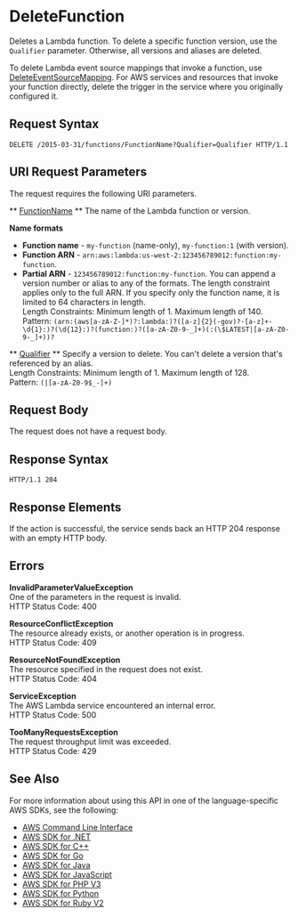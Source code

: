 # DeleteFunction<a name="API_DeleteFunction"></a>

Deletes a Lambda function\. To delete a specific function version, use the `Qualifier` parameter\. Otherwise, all versions and aliases are deleted\.

To delete Lambda event source mappings that invoke a function, use [DeleteEventSourceMapping](API_DeleteEventSourceMapping.md)\. For AWS services and resources that invoke your function directly, delete the trigger in the service where you originally configured it\.

## Request Syntax<a name="API_DeleteFunction_RequestSyntax"></a>

```
DELETE /2015-03-31/functions/FunctionName?Qualifier=Qualifier HTTP/1.1
```

## URI Request Parameters<a name="API_DeleteFunction_RequestParameters"></a>

The request requires the following URI parameters\.

 ** [FunctionName](#API_DeleteFunction_RequestSyntax) **   <a name="SSS-DeleteFunction-request-FunctionName"></a>
The name of the Lambda function or version\.  

**Name formats**
+  **Function name** \- `my-function` \(name\-only\), `my-function:1` \(with version\)\.
+  **Function ARN** \- `arn:aws:lambda:us-west-2:123456789012:function:my-function`\.
+  **Partial ARN** \- `123456789012:function:my-function`\.
You can append a version number or alias to any of the formats\. The length constraint applies only to the full ARN\. If you specify only the function name, it is limited to 64 characters in length\.  
Length Constraints: Minimum length of 1\. Maximum length of 140\.  
Pattern: `(arn:(aws[a-zA-Z-]*)?:lambda:)?([a-z]{2}(-gov)?-[a-z]+-\d{1}:)?(\d{12}:)?(function:)?([a-zA-Z0-9-_]+)(:(\$LATEST|[a-zA-Z0-9-_]+))?` 

 ** [Qualifier](#API_DeleteFunction_RequestSyntax) **   <a name="SSS-DeleteFunction-request-Qualifier"></a>
Specify a version to delete\. You can't delete a version that's referenced by an alias\.  
Length Constraints: Minimum length of 1\. Maximum length of 128\.  
Pattern: `(|[a-zA-Z0-9$_-]+)` 

## Request Body<a name="API_DeleteFunction_RequestBody"></a>

The request does not have a request body\.

## Response Syntax<a name="API_DeleteFunction_ResponseSyntax"></a>

```
HTTP/1.1 204
```

## Response Elements<a name="API_DeleteFunction_ResponseElements"></a>

If the action is successful, the service sends back an HTTP 204 response with an empty HTTP body\.

## Errors<a name="API_DeleteFunction_Errors"></a>

 **InvalidParameterValueException**   
One of the parameters in the request is invalid\.  
HTTP Status Code: 400

 **ResourceConflictException**   
The resource already exists, or another operation is in progress\.  
HTTP Status Code: 409

 **ResourceNotFoundException**   
The resource specified in the request does not exist\.  
HTTP Status Code: 404

 **ServiceException**   
The AWS Lambda service encountered an internal error\.  
HTTP Status Code: 500

 **TooManyRequestsException**   
The request throughput limit was exceeded\.  
HTTP Status Code: 429

## See Also<a name="API_DeleteFunction_SeeAlso"></a>

For more information about using this API in one of the language\-specific AWS SDKs, see the following:
+  [AWS Command Line Interface](https://docs.aws.amazon.com/goto/aws-cli/lambda-2015-03-31/DeleteFunction) 
+  [AWS SDK for \.NET](https://docs.aws.amazon.com/goto/DotNetSDKV3/lambda-2015-03-31/DeleteFunction) 
+  [AWS SDK for C\+\+](https://docs.aws.amazon.com/goto/SdkForCpp/lambda-2015-03-31/DeleteFunction) 
+  [AWS SDK for Go](https://docs.aws.amazon.com/goto/SdkForGoV1/lambda-2015-03-31/DeleteFunction) 
+  [AWS SDK for Java](https://docs.aws.amazon.com/goto/SdkForJava/lambda-2015-03-31/DeleteFunction) 
+  [AWS SDK for JavaScript](https://docs.aws.amazon.com/goto/AWSJavaScriptSDK/lambda-2015-03-31/DeleteFunction) 
+  [AWS SDK for PHP V3](https://docs.aws.amazon.com/goto/SdkForPHPV3/lambda-2015-03-31/DeleteFunction) 
+  [AWS SDK for Python](https://docs.aws.amazon.com/goto/boto3/lambda-2015-03-31/DeleteFunction) 
+  [AWS SDK for Ruby V2](https://docs.aws.amazon.com/goto/SdkForRubyV2/lambda-2015-03-31/DeleteFunction) 